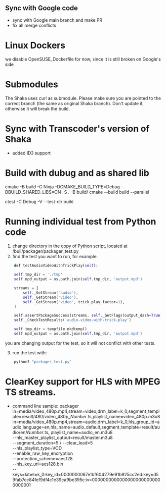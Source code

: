 ## Sync with Google code

- sync with Google main branch and make PR
- fix all merge conflicts

# Linux Dockers
we disable OpenSUSE_Dockerfile for now, since it is still broken on Google's side

# Submodules
 The Shaka uses curl as submodule. Please make sure you are pointed to the correct branch (the same as original Shaka branch). Don't update it, otherwise it will break the build.

# Sync with Transcoder's version of Shaka
 - added ID3 support

# Build with dubug and as shared lib

cmake -B build -G Ninja -DCMAKE_BUILD_TYPE=Debug -DBUILD_SHARED_LIBS=ON -S . -B build/
cmake --build build --parallel

ctest -C Debug -V --test-dir build

# Running individual test from Python code

1. change directory in the copy of Python script, located at /buil/packager/packager_test.py
2. find the test you want to run, for example:
```python
    def testAudioVideoWithTrickPlay(self):
    
    self.tmp_dir = './tmp'
    self.mpd_output = os.path.join(self.tmp_dir, 'output.mpd')

    streams = [
        self._GetStream('audio'),
        self._GetStream('video'),
        self._GetStream('video', trick_play_factor=1),
    ]

    self.assertPackageSuccess(streams, self._GetFlags(output_dash=True))
    self._CheckTestResults('audio-video-with-trick-play')

    self.tmp_dir = tempfile.mkdtemp()
    self.mpd_output = os.path.join(self.tmp_dir, 'output.mpd')

```
you are changing output for the test, so it will not conflict with other tests.

3. run the test with:

```bash
    python3 "packager_test.py"
```

# ClearKey support for HLS with MPEG TS streams.
- command line sample:
packager \
    in=media/video_480p.mp4,stream=video,drm_label=k_0,segment_template=result/480/video_480p_$Number%05d$.ts,playlist_name=video_480p.m3u8 \
    in=media/video_480p.mp4,stream=audio,drm_label=k_0,hls_group_id=audio,language=en,hls_name=audio_default,segment_template=result/audio/en/$Number%05d$.ts, playlist_name=audio_en.m3u8 \
    --hls_master_playlist_output=result/master.m3u8 \
    --segment_duration=5 \ 
    --clear_lead=5 \
    --hls_playlist_type=VOD \
    --enable_raw_key_encryption \
    --protection_scheme=aes128 \
    --hls_key_uri=aes128.bin \
    --keys=label=k_0:key_id=0000000067e1bf604279e91b925cc2ed:key=d59fab7cc84fef9df4c1e39ca9be395c:iv=00000000000000000000000000000001
